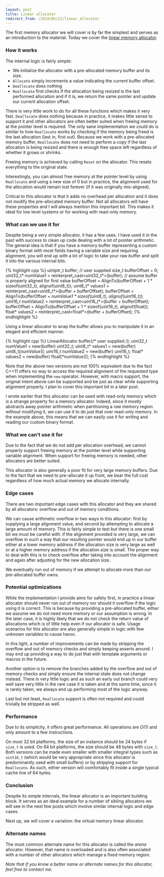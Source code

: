 ```yaml
---
layout: post
title: Linear allocator
redirect_from: /2014/05/21/linear_allocator
---
```

The first memory allocator we will cover is by far the simplest and serves as an introduction to the material. Today we cover the [linear memory allocator](https://github.com/nfrechette/gin/blob/master/include/gin/linear_allocator.h).

### How it works

The internal logic is fairly simple:

* We initialize the allocator with a pre-allocated memory buffer and its size.
* `Allocate` simply increments a value indicating the current buffer offset.
* `Deallocate` does nothing
* `Reallocate` first checks if the allocation being resized is the last performed allocation and if it is, we return the same pointer and update our current allocation offset.

There is very little work to do for all these functions which makes it very fast. `Deallocate` does nothing because in practice, it makes little sense to support it and other allocators are often better suited when freeing memory at the pointer level is required. The only sane implementation we could do is similar to how `Reallocate` works by checking if the memory being freed is the last allocation (last in, first out). Because we work with a pre-allocated memory buffer, `Reallocate` does not need to perform a copy if the last allocation is being resized and there is enough free space left regardless of whether it grows or shrinks.

Freeing memory is achieved by calling `Reset` on the allocator. This resets everything to the original state.

Interestingly, you can almost free memory at the pointer level by using `Reallocate` and using a new size of 0 but in practice, the alignment used for the allocation would remain lost forever (if it was originally mis-aligned).

Critical to this allocator is that it adds no overhead per allocation and it does not modify the pre-allocated memory buffer. Not all allocators will have these properties and I will always mention this important bit. This makes it ideal for low level systems or for working with read-only memory.

### What can we use it for

Despite being a very simple allocator, it has a few uses. I have used it in the past with success to clean up code dealing with a lot of pointer arithmetic. The general idea is that if you have a memory buffer representing a custom binary format with most fields having a variable size and requiring alignment, you will end up with a lot of logic to take your raw buffer and split it into the various internal bits.

{% highlight cpp %}
uintptr_t buffer;   // user supplied
size_t bufferOffset = 0;
uint32_t* numValue1 = reinterpret_cast<uint32_t*>(buffer);  // assume buffer is properly aligned for first value
bufferOffset = AlignTo(bufferOffset + 1 * sizeof(uint32_t), alignof(uint8_t));
uint8_t* values1 = reinterpret_cast<uint8_t*>(buffer + bufferOffset);
bufferOffset = AlignTo(bufferOffset + *numValue1 * sizeof(uint8_t), alignof(uint16_t));
uint16_t* numValue2 = reinterpret_cast<uint16_t*>(buffer + bufferOffset);
bufferOffset = AlignTo(bufferOffset + 1 * sizeof(uint16_t), alignof(float));
float* values2 = reinterpret_cast<float*>(buffer + bufferOffset);
{% endhighlight %}

Using a linear allocator to wrap the buffer allows you to manipulate it in an elegant and efficient manner.

{% highlight cpp %}
LinearAllocator buffer(/* user supplied */);
uint32_t* numValue1 = new(buffer) uint32_t;
uint8_t* values1 = new(buffer) uint8_t[*numValue1];
uint16_t* numValue2 = new(buffer) uint16_t;
float* values2 = new(buffer) float[*numValue2];
{% endhighlight %}

Note that the above two versions are not 100% equivalent due to the fact C++11 offers no way to access the required alignment of the requested type when implementing the `new` operator. However, with macro support, the original intent above can be supported and be just as clear while supporting alignment properly. I plan to cover this important bit in a later post.

I wrote earlier that this allocator can be used with read-only memory which is a strange property for a memory allocator. Indeed, since it mostly abstracts away pointer arithmetic when partitioning a raw memory region without modifying it, we can use it to do just that over read-only memory. In the example above, this means that we can easily use it for writing and reading our custom binary format.

### What we can’t use it for

Due to the fact that we do not add per allocation overhead, we cannot properly support freeing memory at the pointer level while supporting variable alignment. When support for freeing memory is needed, other allocators are better suited.

This allocator is also generally a poor fit for very large memory buffers. Due to the fact that we need to pre-allocate it up front, we bear the full cost regardless of how much actual memory we allocate internally.

### Edge cases

There are two important edge cases with this allocator and they are shared by all allocators: overflow and out of memory conditions.

We can cause arithmetic overflow in two ways in this allocator: first by supplying a large alignment value, and second by attempting to allocate a large amount of memory. This is fairly simple to test but there is one small bit we must be careful with: if the alignment provided is very large, we can overflow in such a way that our resulting pointer would end up in our buffer either at a lower memory address if the allocation size is very large as well or at a higher memory address if the allocation size is small. The proper way to deal with this is to check overflow after taking into account the alignment and again after adjusting for the new allocation size.

We eventually run out of memory if we attempt to allocate more than our pre-allocated buffer owns.

### Potential optimizations

While the implementation I provide aims for safety first, in practice a linear allocator should never run out of memory nor should it overflow if the logic using it is correct. This is because by providing a pre-allocated buffer, either we assume we do not need more memory or our assumption is wrong. In the later case, it is highly likely that we do not check the return value of allocations which is of little help even if our allocator is safe. Usage scenarios for this allocator are also generally simple in logic with few unknown variables to cause havoc.

In this light, a number of improvements can be made by stripping the overflow and out of memory checks and simply keeping asserts around. I may end up providing a way to do just that with template arguments or macros in the future.

Another option is to remove the branches added by the overflow and out of memory checks and simply ensure the internal state does not change instead. There is very little logic and as such an early out branch could very well save very little in the rare case it is taken and at the same time, since it is rarely taken, we always end up performing most of the logic anyway.

Last but not least, `Reallocate` support is often not required and could trivially be stripped as well.

### Performance

Due to its simplicity, it offers great performance. All operations are *O(1)* and only amount to a few instructions.

On most 32 bit platforms, the size of an instance should be 24 bytes if `size_t` is used. On 64 bit platforms, the size should be 48 bytes with `size_t`. Both versions can be made even smaller with smaller integral types such as `uint16_t` (which would be very appropriate since this allocator is predominantly used with small buffers) or by stripping support for `Reallocate`. As such, either version will comfortably fit inside a single typical cache line of 64 bytes.

### Conclusion

Despite its simple internals, the linear allocator is an important building block. It serves as an ideal example for a number of sibling allocators we will see in the next few posts which involve similar internal logic and edge cases.

Next up, we will cover a variation: the virtual memory linear allocator.

### Alternate names

The most common alternate name for this allocator is called the *arena* allocator. However, that name is overloaded and is also often associated with a number of other allocators which manage a fixed memory region.

*Note that if you know a better name or alternate names for this allocator, feel free to contact me.*


